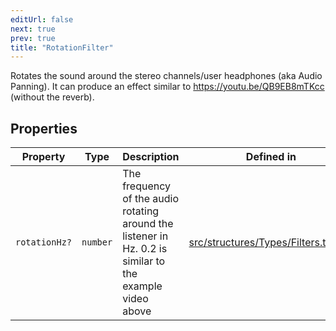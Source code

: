 ```yaml
---
editUrl: false
next: true
prev: true
title: "RotationFilter"
---
```


Rotates the sound around the stereo channels/user headphones (aka Audio Panning).
It can produce an effect similar to https://youtu.be/QB9EB8mTKcc (without the reverb).

## Properties

| Property | Type | Description | Defined in |
| ------ | ------ | ------ | ------ |
| `rotationHz?` | `number` | The frequency of the audio rotating around the listener in Hz. 0.2 is similar to the example video above | [src/structures/Types/Filters.ts:112](https://github.com/appujet/lavalink-client/blob/4880e032861893b27e80b7c2d6c36639afbb3479/src/structures/Types/Filters.ts#L112) |
